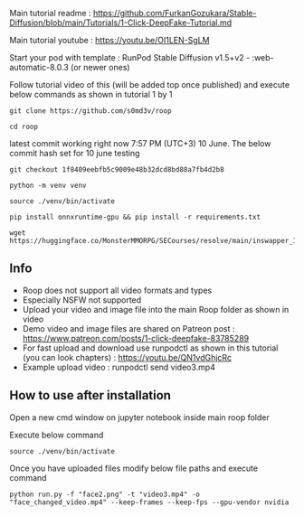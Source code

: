 

Main tutorial readme : https://github.com/FurkanGozukara/Stable-Diffusion/blob/main/Tutorials/1-Click-DeepFake-Tutorial.md

Main tutorial youtube : https://youtu.be/OI1LEN-SgLM

Start your pod with template : RunPod Stable Diffusion v1.5+v2 - :web-automatic-8.0.3 (or newer ones)

Follow tutorial video of this (will be added top once published) and execute below commands as shown in tutorial 1 by 1

```
git clone https://github.com/s0md3v/roop
```

```
cd roop
```

latest commit working right now 7:57 PM (UTC+3) 10 June. The below commit hash set for 10 june testing
```
git checkout 1f8409eebfb5c9009e48b32dcd8bd88a7fb4d2b8
```

```
python -m venv venv
```

```
source ./venv/bin/activate
```

```
pip install onnxruntime-gpu && pip install -r requirements.txt
```

```
wget https://huggingface.co/MonsterMMORPG/SECourses/resolve/main/inswapper_128.onnx
```

## Info
* Roop does not support all video formats and types
* Especially NSFW not supported
* Upload your video and image file into the main Roop folder as shown in video
* Demo video and image files are shared on Patreon post : https://www.patreon.com/posts/1-click-deepfake-83785289
* For fast upload and download use runpodctl as shown in this tutorial (you can look chapters) : https://youtu.be/QN1vdGhjcRc
* Example upload video : runpodctl send video3.mp4

## How to use after installation

Open a new cmd window on jupyter notebook inside main roop folder

Execute below command

```
source ./venv/bin/activate
```

Once you have uploaded files modify below file paths and execute command

```
python run.py -f "face2.png" -t "video3.mp4" -o "face_changed_video.mp4" --keep-frames --keep-fps --gpu-vendor nvidia
```
